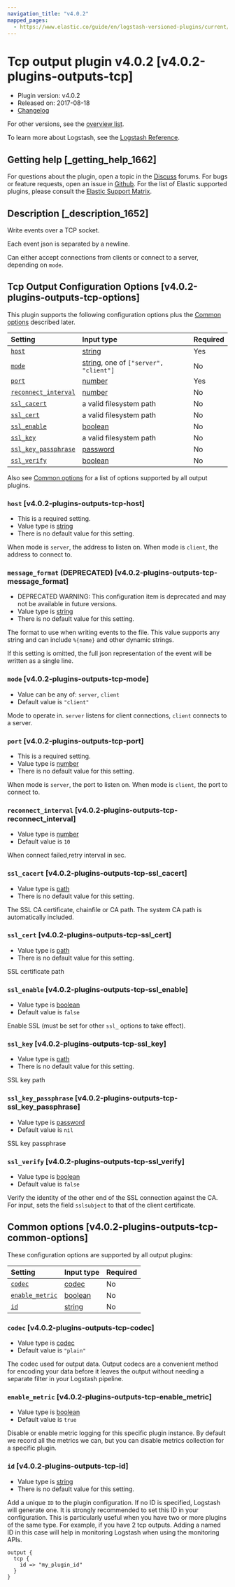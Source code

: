 ```yaml
---
navigation_title: "v4.0.2"
mapped_pages:
  - https://www.elastic.co/guide/en/logstash-versioned-plugins/current/v4.0.2-plugins-outputs-tcp.html
---
```


# Tcp output plugin v4.0.2 [v4.0.2-plugins-outputs-tcp]

* Plugin version: v4.0.2
* Released on: 2017-08-18
* [Changelog](https://github.com/logstash-plugins/logstash-output-tcp/blob/v4.0.2/CHANGELOG.md)

For other versions, see the [overview list](output-tcp-index.md).

To learn more about Logstash, see the [Logstash Reference](https://www.elastic.co/guide/en/logstash/current/index.html).

## Getting help [_getting_help_1662]

For questions about the plugin, open a topic in the [Discuss](http://discuss.elastic.co) forums. For bugs or feature requests, open an issue in [Github](https://github.com/logstash-plugins/logstash-output-tcp). For the list of Elastic supported plugins, please consult the [Elastic Support Matrix](https://www.elastic.co/support/matrix#matrix_logstash_plugins).

## Description [_description_1652]

Write events over a TCP socket.

Each event json is separated by a newline.

Can either accept connections from clients or connect to a server, depending on `mode`.

## Tcp Output Configuration Options [v4.0.2-plugins-outputs-tcp-options]

This plugin supports the following configuration options plus the [Common options](v4-0-2-plugins-outputs-tcp.md#v4.0.2-plugins-outputs-tcp-common-options) described later.

| Setting | Input type | Required |
| :- | :- | :- |
| [`host`](v4-0-2-plugins-outputs-tcp.md#v4.0.2-plugins-outputs-tcp-host) | [string](/lsr/value-types.md#string) | Yes |
| [`mode`](v4-0-2-plugins-outputs-tcp.md#v4.0.2-plugins-outputs-tcp-mode) | [string](/lsr/value-types.md#string), one of `["server", "client"]` | No |
| [`port`](v4-0-2-plugins-outputs-tcp.md#v4.0.2-plugins-outputs-tcp-port) | [number](/lsr/value-types.md#number) | Yes |
| [`reconnect_interval`](v4-0-2-plugins-outputs-tcp.md#v4.0.2-plugins-outputs-tcp-reconnect_interval) | [number](/lsr/value-types.md#number) | No |
| [`ssl_cacert`](v4-0-2-plugins-outputs-tcp.md#v4.0.2-plugins-outputs-tcp-ssl_cacert) | a valid filesystem path | No |
| [`ssl_cert`](v4-0-2-plugins-outputs-tcp.md#v4.0.2-plugins-outputs-tcp-ssl_cert) | a valid filesystem path | No |
| [`ssl_enable`](v4-0-2-plugins-outputs-tcp.md#v4.0.2-plugins-outputs-tcp-ssl_enable) | [boolean](/lsr/value-types.md#boolean) | No |
| [`ssl_key`](v4-0-2-plugins-outputs-tcp.md#v4.0.2-plugins-outputs-tcp-ssl_key) | a valid filesystem path | No |
| [`ssl_key_passphrase`](v4-0-2-plugins-outputs-tcp.md#v4.0.2-plugins-outputs-tcp-ssl_key_passphrase) | [password](/lsr/value-types.md#password) | No |
| [`ssl_verify`](v4-0-2-plugins-outputs-tcp.md#v4.0.2-plugins-outputs-tcp-ssl_verify) | [boolean](/lsr/value-types.md#boolean) | No |

Also see [Common options](v4-0-2-plugins-outputs-tcp.md#v4.0.2-plugins-outputs-tcp-common-options) for a list of options supported by all output plugins.

### `host` [v4.0.2-plugins-outputs-tcp-host]

* This is a required setting.
* Value type is [string](/lsr/value-types.md#string)
* There is no default value for this setting.

When mode is `server`, the address to listen on. When mode is `client`, the address to connect to.

### `message_format` (DEPRECATED) [v4.0.2-plugins-outputs-tcp-message_format]

* DEPRECATED WARNING: This configuration item is deprecated and may not be available in future versions.
* Value type is [string](/lsr/value-types.md#string)
* There is no default value for this setting.

The format to use when writing events to the file. This value supports any string and can include `%{name}` and other dynamic strings.

If this setting is omitted, the full json representation of the event will be written as a single line.

### `mode` [v4.0.2-plugins-outputs-tcp-mode]

* Value can be any of: `server`, `client`
* Default value is `"client"`

Mode to operate in. `server` listens for client connections, `client` connects to a server.

### `port` [v4.0.2-plugins-outputs-tcp-port]

* This is a required setting.
* Value type is [number](/lsr/value-types.md#number)
* There is no default value for this setting.

When mode is `server`, the port to listen on. When mode is `client`, the port to connect to.

### `reconnect_interval` [v4.0.2-plugins-outputs-tcp-reconnect_interval]

* Value type is [number](/lsr/value-types.md#number)
* Default value is `10`

When connect failed,retry interval in sec.

### `ssl_cacert` [v4.0.2-plugins-outputs-tcp-ssl_cacert]

* Value type is [path](/lsr/value-types.md#path)
* There is no default value for this setting.

The SSL CA certificate, chainfile or CA path. The system CA path is automatically included.

### `ssl_cert` [v4.0.2-plugins-outputs-tcp-ssl_cert]

* Value type is [path](/lsr/value-types.md#path)
* There is no default value for this setting.

SSL certificate path

### `ssl_enable` [v4.0.2-plugins-outputs-tcp-ssl_enable]

* Value type is [boolean](/lsr/value-types.md#boolean)
* Default value is `false`

Enable SSL (must be set for other `ssl_` options to take effect).

### `ssl_key` [v4.0.2-plugins-outputs-tcp-ssl_key]

* Value type is [path](/lsr/value-types.md#path)
* There is no default value for this setting.

SSL key path

### `ssl_key_passphrase` [v4.0.2-plugins-outputs-tcp-ssl_key_passphrase]

* Value type is [password](/lsr/value-types.md#password)
* Default value is `nil`

SSL key passphrase

### `ssl_verify` [v4.0.2-plugins-outputs-tcp-ssl_verify]

* Value type is [boolean](/lsr/value-types.md#boolean)
* Default value is `false`

Verify the identity of the other end of the SSL connection against the CA. For input, sets the field `sslsubject` to that of the client certificate.

## Common options [v4.0.2-plugins-outputs-tcp-common-options]

These configuration options are supported by all output plugins:

| Setting | Input type | Required |
| :- | :- | :- |
| [`codec`](v4-0-2-plugins-outputs-tcp.md#v4.0.2-plugins-outputs-tcp-codec) | [codec](/lsr/value-types.md#codec) | No |
| [`enable_metric`](v4-0-2-plugins-outputs-tcp.md#v4.0.2-plugins-outputs-tcp-enable_metric) | [boolean](/lsr/value-types.md#boolean) | No |
| [`id`](v4-0-2-plugins-outputs-tcp.md#v4.0.2-plugins-outputs-tcp-id) | [string](/lsr/value-types.md#string) | No |

### `codec` [v4.0.2-plugins-outputs-tcp-codec]

* Value type is [codec](/lsr/value-types.md#codec)
* Default value is `"plain"`

The codec used for output data. Output codecs are a convenient method for encoding your data before it leaves the output without needing a separate filter in your Logstash pipeline.

### `enable_metric` [v4.0.2-plugins-outputs-tcp-enable_metric]

* Value type is [boolean](/lsr/value-types.md#boolean)
* Default value is `true`

Disable or enable metric logging for this specific plugin instance. By default we record all the metrics we can, but you can disable metrics collection for a specific plugin.

### `id` [v4.0.2-plugins-outputs-tcp-id]

* Value type is [string](/lsr/value-types.md#string)
* There is no default value for this setting.

Add a unique `ID` to the plugin configuration. If no ID is specified, Logstash will generate one. It is strongly recommended to set this ID in your configuration. This is particularly useful when you have two or more plugins of the same type. For example, if you have 2 tcp outputs. Adding a named ID in this case will help in monitoring Logstash when using the monitoring APIs.

```
output {
  tcp {
    id => "my_plugin_id"
  }
}
```
